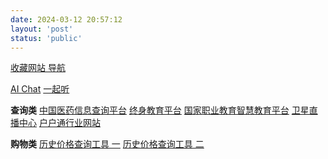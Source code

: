 ```yaml
---
date: 2024-03-12 20:57:12
layout: 'post'
status: 'public'
---
```


[收藏网站 导航](https://www.goto-mars.com/people/aLYqyNvYvd)

[AI Chat](https://yeyu2048.xyz/gpt.html?random=0.7980647213383392&antijump=0.25731176490130725)
[一起听](https://music.alang.run/#/)

**查询类**
[中国医药信息查询平台](https://www.dayi.org.cn/)
[终身教育平台](https://le.ouchn.cn/home)
[国家职业教育智慧教育平台](https://vocational.smartedu.cn/)
[卫星直播中心](http://www.huhutv.com.cn/)
[户户通行业网站](https://huhutong315.com/)

**购物类**
[历史价格查询工具 一](http://www.hisprice.cn/)
[历史价格查询工具 二](https://www.gwdang.com/v2/trend)